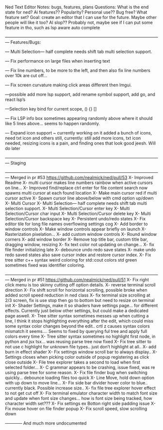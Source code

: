 Ned Text Editor Notes: bugs, features, plans
Questions:
What is the end state for ned? Ai features?? Popularity? Personal use?? Bug free? What feature set?
Goal: create an editor that I can use for the future.   Maybe other people will like it too?
AI slop?? Probably not, maybe see if I can put some feature in tho, such as lsp aware auto complete

—————————————————————————————————————
Features/Bugs:



— Multi Selection— half complete needs shift tab multi selection support.

— Fix performance on large files when inserting text
	
— Fix line numbers, to be more to the left, and then also fix line numbers over 10k are cut off…

— Fix screen curvature making click areas different then Imgui. 

—possible add more lsp support, add rename symbol support, add go, and react lsp’s

—Selection key bind for current scope, () {} []

— Fix LSP info box sometimes appearing randomly above where it should like 5 lines above… seems to happen randomly.

— Expand icon support ~ currently working on it added a bunch of icons, need txt icon and others still, currently: still add more icons, txt icon needed, resizing icons is a pain, and finding ones that look good jeesh.  Will do later

—————————————————————————————————————
Staging


—————————————————————————————————————
Merged in pr #53 https://github.com/nealmick/ned/pull/53
X-  Improved Readme
X-  multi cursor makes line numbers rainbow when active cursors on line…
X-  Improved find/replace ctrl enter for file content search now spawns multi cursor at each found location
X-  Make main cursor red if multi cursor active
X-  Spawn cursor line above/below with cmd option up/down
X-  Multi Cursor
X-  Multi Selection— half complete needs shift tab multi selection support.
X-  Multi Selection/Cursor enter key
X-  Multi Selection/Cursor char input
X-  Multi Selection/Cursor delete key
X-  Multi Selection/Cursor backspace key
X-  Persistent undo/redo states
X-  Fix editor tile for long file names overflowing settings cog
X-  Add border to window controls
X-  Make window controls appear briefly on launch
X-  Rasterization pixelation…
X- add custom window controls
X- Round window corners
X- add window border
X-  Remove top title bar, custom title bar, dragging window, resizing
X- fix text color not updating on change…
X- fix file finder initializing late
X- debounce undo redo save states
X- make undo redo saved states also save cursor index and restore cursor index.
X- Fix tree sitter c++ syntax weird coloring for std::cout colors std green sometimes fixed was identifier coloring.

—————————————————————————————————————
Merged in pr #51 https://github.com/nealmick/ned/pull/51
X- Fix right click menu is too skinny cutting off option details.
X-  reverse terminal scroll direction 
X- Fix shift scroll for horizontal scrolling, possible broke when added scroll speed reduction in ned class
X- fix terminal size scrolling at 2/3 screen, fix is use stop then go to bottom but need to resize on terminal init
X- Shader Settings, make it so shaders have settings page… for different effects. Currently just below other settings, but could make a dedicated page aswell.
X- Tree sitter syntax sometimes messes up when cutting a line, I think it stops highlighting everything after the edit, which could miss some syntax color changes beyond the edit..  crtl z causes syntax colors mismatch it seems…. Seems to fixed by querying ful tree and apply full colors every time
X-  Tree sitter syntax sometimes no highlight first node, in python and jsx tsx… was reusing parse tree now fixed
X-  Fix tree sitter to not use c highlight for unknown file types.. just don’t highlight at all..
X-  add burn in effect shader
X-  Fix settings window scroll bar to always display..
X-  Settings closes when picking color outside of popup registering as click close outside
X-  File tree explorer takes a second to load when first selected folder… 
X-  C grammar appears to be crashing, issue fixed, was re using parse tree for some reason.
X-  Fix file finder bug when switching quickly… debounce loading files too quick
X-  Line Move, hold down option with up down to move line… 
X-  Fix side bar divider hover color to blue.. currently black. Possible increase size..
X-  fix file tree explorer hover effect to not get cut off
X-  Fix terminal emulator character width to match font size and update when font size changes… how is font size being tracked, how character width set???
X-  Fix settings ex Botton right side padding issue
X-  Fix mouse hover on file finder popup
X-  Fix scroll speed, slow scrolling down

————
And much more undocumented



